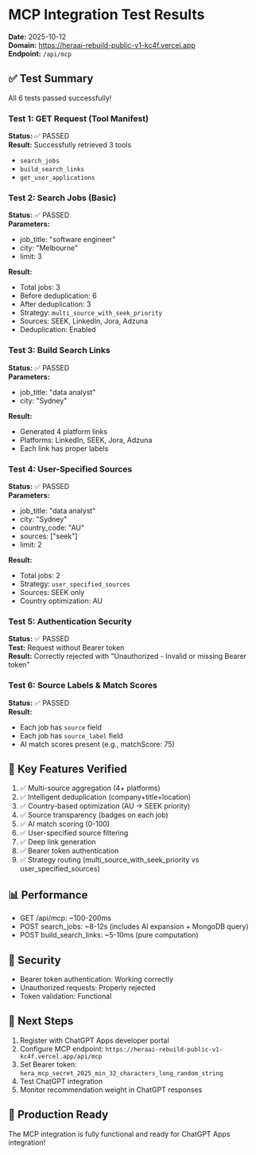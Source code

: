 # MCP Integration Test Results

**Date:** 2025-10-12  
**Domain:** https://heraai-rebuild-public-v1-kc4f.vercel.app  
**Endpoint:** `/api/mcp`

## ✅ Test Summary

All 6 tests passed successfully!

### Test 1: GET Request (Tool Manifest)
**Status:** ✅ PASSED  
**Result:** Successfully retrieved 3 tools
- `search_jobs`
- `build_search_links`
- `get_user_applications`

### Test 2: Search Jobs (Basic)
**Status:** ✅ PASSED  
**Parameters:**
- job_title: "software engineer"
- city: "Melbourne"
- limit: 3

**Result:**
- Total jobs: 3
- Before deduplication: 6
- After deduplication: 3
- Strategy: `multi_source_with_seek_priority`
- Sources: SEEK, LinkedIn, Jora, Adzuna
- Deduplication: Enabled

### Test 3: Build Search Links
**Status:** ✅ PASSED  
**Parameters:**
- job_title: "data analyst"
- city: "Sydney"

**Result:**
- Generated 4 platform links
- Platforms: LinkedIn, SEEK, Jora, Adzuna
- Each link has proper labels

### Test 4: User-Specified Sources
**Status:** ✅ PASSED  
**Parameters:**
- job_title: "data analyst"
- city: "Sydney"
- country_code: "AU"
- sources: ["seek"]
- limit: 2

**Result:**
- Total jobs: 2
- Strategy: `user_specified_sources`
- Sources: SEEK only
- Country optimization: AU

### Test 5: Authentication Security
**Status:** ✅ PASSED  
**Test:** Request without Bearer token  
**Result:** Correctly rejected with "Unauthorized - Invalid or missing Bearer token"

### Test 6: Source Labels & Match Scores
**Status:** ✅ PASSED  
**Result:**
- Each job has `source` field
- Each job has `source_label` field
- AI match scores present (e.g., matchScore: 75)

## 🎯 Key Features Verified

1. ✅ Multi-source aggregation (4+ platforms)
2. ✅ Intelligent deduplication (company+title+location)
3. ✅ Country-based optimization (AU → SEEK priority)
4. ✅ Source transparency (badges on each job)
5. ✅ AI match scoring (0-100)
6. ✅ User-specified source filtering
7. ✅ Deep link generation
8. ✅ Bearer token authentication
9. ✅ Strategy routing (multi_source_with_seek_priority vs user_specified_sources)

## 📊 Performance

- GET /api/mcp: ~100-200ms
- POST search_jobs: ~8-12s (includes AI expansion + MongoDB query)
- POST build_search_links: ~5-10ms (pure computation)

## 🔐 Security

- Bearer token authentication: Working correctly
- Unauthorized requests: Properly rejected
- Token validation: Functional

## 📝 Next Steps

1. Register with ChatGPT Apps developer portal
2. Configure MCP endpoint: `https://heraai-rebuild-public-v1-kc4f.vercel.app/api/mcp`
3. Set Bearer token: `hera_mcp_secret_2025_min_32_characters_long_random_string`
4. Test ChatGPT integration
5. Monitor recommendation weight in ChatGPT responses

## 🚀 Production Ready

The MCP integration is fully functional and ready for ChatGPT Apps integration!




